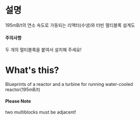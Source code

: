 # 설명
195mB/t의 연소 속도로 가동되는 리액터(수냉)와 터빈 멀티블록 설계도

#### 주의사항
두 개의 멀티블록을 붙여서 설치해 주세요!

# What's this?
Blueprints of a reactor and a turbine for running water-cooled reactor(195mB/t)

#### Please Note
two multiblocks must be adjacent!
